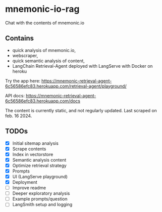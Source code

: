 # mnemonic-io-rag
Chat with the contents of mnemonic.io

## Contains 
* quick analysis of mnemonic.io, 
* webscraper, 
* quick semantic analysis of content, 
* LangChain Retrieval-Agent deployed with LangServe with Docker on heroku

Try the app here: https://mnemonic-retrieval-agent-6c56586efc83.herokuapp.com/retrieval-agent/playground/

API docs: https://mnemonic-retrieval-agent-6c56586efc83.herokuapp.com/docs

The content is currently static, and not regularly updated. Last scraped on feb. 16 2024.

## TODOs

- [x] Initial sitemap analysis
- [x] Scrape contents
- [x] Index in vectorstore
- [x] Semantic analysis content 
- [x] Optimize retrieval strategy
- [x] Prompts
- [x] UI (LangServe playground)
- [x] Deployment
- [ ] Improve readme
- [ ] Deeper exploratory analysis
- [ ] Example prompts/question
- [ ] LangSmith setup and logging
